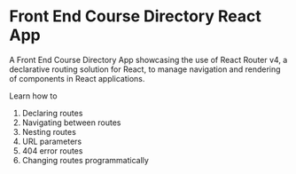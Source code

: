 # Front End Course Directory React App
A Front End Course Directory App showcasing the use of React Router v4, a declarative routing solution for React, to manage navigation and rendering of components in React applications.

Learn how to

1. Declaring routes
2. Navigating between routes
3. Nesting routes
4. URL parameters
5. 404 error routes
6. Changing routes programmatically
